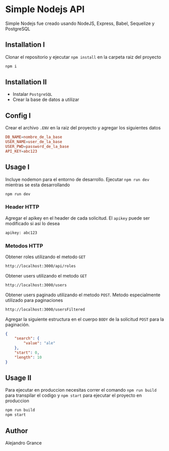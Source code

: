 # Simple Nodejs API

Simple Nodejs fue creado usando NodeJS, Express, Babel, Sequelize y PostgreSQL

## Installation I

Clonar el repositorio y ejecutar `npm install` en la carpeta raiz del proyecto

```bash
npm i
```
## Installation II

- Instalar `PostgreSQL`
- Crear la base de datos a utilizar

## Config I

Crear el archivo `.ENV` en la raiz del proyecto y agregar los siguientes datos

```conf
DB_NAME=nombre_de_la_base
USER_NAME=user_de_la_base
USER_PWD=password_de_la_base
API_KEY=abc123
```

## Usage I

Incluye nodemon para el entorno de desarrollo. Ejecutar `npm run dev` mientras se esta desarrollando

```bash
npm run dev
```

### Header HTTP

Agregar el apikey en el header de cada solicitud. El `apikey` puede ser modificado si así lo desea

```bash
apikey: abc123
```

### Metodos HTTP

Obtener roles utilizando el metodo `GET`
```bash
http://localhost:3000/api/roles
```

Obtener users utilizando el metodo `GET`
```bash
http://localhost:3000/users
```

Obtener users paginado utilizando el metodo `POST`. Metodo especialmente utilizado para paginaciones
```bash
http://localhost:3000/usersFiltered
```

Agregar la siguiente estructura en el cuerpo `BODY` de la solicitud `POST` para la paginación.
```json
{
    "search": {
        "value": "ale"
    },
    "start": 0,
    "length": 10
}
```

## Usage II

Para ejecutar en produccion necesitas correr el comando `npm run build` para transpilar el codigo y `npm start` para ejecutar el proyecto en produccion

```bash
npm run build
npm start
```

## Author
Alejandro Grance
